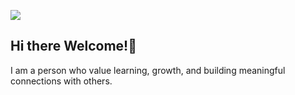 ![](https://www.facebook.com/Thirdems)

## Hi there Welcome!👋

I am a person who value learning, growth, and building meaningful connections with others.
